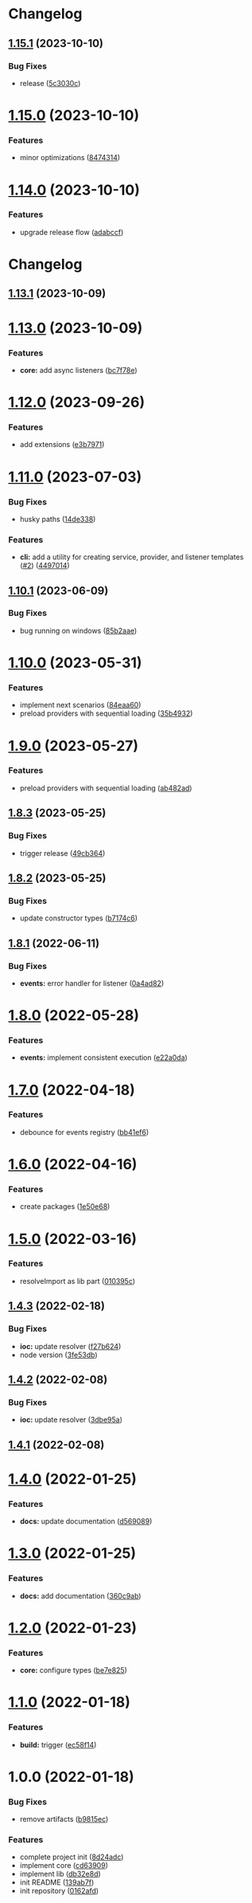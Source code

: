 # Changelog

## [1.15.1](https://github.com/midrock/revite/compare/v1.15.0...v1.15.1) (2023-10-10)


### Bug Fixes

* release ([5c3030c](https://github.com/midrock/revite/commit/5c3030c96e795a4376535a7cb9276a92a0560f4a))

# [1.15.0](https://github.com/midrock/revite/compare/v1.14.0...v1.15.0) (2023-10-10)

### Features

- minor optimizations ([8474314](https://github.com/midrock/revite/commit/8474314cf9fc1188a1b9fb20d890c23d4e2a3198))

# [1.14.0](https://github.com/midrock/revite/compare/v1.13.1...v1.14.0) (2023-10-10)

### Features

- upgrade release flow ([adabccf](https://github.com/midrock/revite/commit/adabccf848185ce6411b23411efcfb39b72c552b))

# Changelog

## [1.13.1](https://github.com/midrock/revite/compare/v1.13.0...v1.13.1) (2023-10-09)

# [1.13.0](https://github.com/midrock/revite/compare/v1.12.0...v1.13.0) (2023-10-09)

### Features

- **core:** add async
  listeners ([bc7f78e](https://github.com/midrock/revite/commit/bc7f78e67b9d8c43921fb671d3ede6f65d4e8702))

# [1.12.0](https://github.com/midrock/revite/compare/v1.11.0...v1.12.0) (2023-09-26)

### Features

- add extensions ([e3b7971](https://github.com/midrock/revite/commit/e3b7971f42304428a2f15533f81ac2f2c0553e86))

# [1.11.0](https://github.com/midrock/revite/compare/v1.10.1...v1.11.0) (2023-07-03)

### Bug Fixes

- husky paths ([14de338](https://github.com/midrock/revite/commit/14de338cae12a1dc01ee417e153f3cae57ce48ad))

### Features

- **cli:** add a utility for creating service, provider, and listener
  templates ([#2](https://github.com/midrock/revite/issues/2)) ([4497014](https://github.com/midrock/revite/commit/4497014d89ece75827faafc26667fd6edf939b9a))

## [1.10.1](https://github.com/midrock/revite/compare/v1.10.0...v1.10.1) (2023-06-09)

### Bug Fixes

- bug running on windows ([85b2aae](https://github.com/midrock/revite/commit/85b2aaecacdfa94fcc644ef33f1a32f619ae6310))

# [1.10.0](https://github.com/midrock/revite/compare/v1.9.0...v1.10.0) (2023-05-31)

### Features

- implement next
  scenarios ([84eaa60](https://github.com/midrock/revite/commit/84eaa6035d37b6e33d74e922d5b0129579a85559))
- preload providers with sequential
  loading ([35b4932](https://github.com/midrock/revite/commit/35b4932225a4a952ec11f8f2a819edc01c687972))

# [1.9.0](https://github.com/midrock/revite/compare/v1.8.3...v1.9.0) (2023-05-27)

### Features

- preload providers with sequential
  loading ([ab482ad](https://github.com/midrock/revite/commit/ab482ad848ee2a22f0d5eb866973728b77b53123))

## [1.8.3](https://github.com/midrock/revite/compare/v1.8.2...v1.8.3) (2023-05-25)

### Bug Fixes

- trigger release ([49cb364](https://github.com/midrock/revite/commit/49cb3647f37093641442ffccaf3e6c616eaead44))

## [1.8.2](https://github.com/midrock/revite/compare/v1.8.1...v1.8.2) (2023-05-25)

### Bug Fixes

- update constructor
  types ([b7174c6](https://github.com/midrock/revite/commit/b7174c616973190572e9ccbdbfd94c79a5c4b4d6))

## [1.8.1](https://github.com/midrock/revite/compare/v1.8.0...v1.8.1) (2022-06-11)

### Bug Fixes

- **events:** error handler for
  listener ([0a4ad82](https://github.com/midrock/revite/commit/0a4ad82f76cea25fc9c7cba9c2dddab9cf247b8c))

# [1.8.0](https://github.com/midrock/revite/compare/v1.7.0...v1.8.0) (2022-05-28)

### Features

- **events:** implement consistent
  execution ([e22a0da](https://github.com/midrock/revite/commit/e22a0daea94cee2f9c67e3118fda82104987561c))

# [1.7.0](https://github.com/midrock/revite/compare/v1.6.0...v1.7.0) (2022-04-18)

### Features

- debounce for events
  registry ([bb41ef6](https://github.com/midrock/revite/commit/bb41ef6199d76c2c05d205bcc5aa98cb5aa8e2be))

# [1.6.0](https://github.com/midrock/revite/compare/v1.5.0...v1.6.0) (2022-04-16)

### Features

- create packages ([1e50e68](https://github.com/midrock/revite/commit/1e50e68a4b0856682a4f65a25cd3715b46bce098))

# [1.5.0](https://github.com/midrock/revite/compare/v1.4.3...v1.5.0) (2022-03-16)

### Features

- resolveImport as lib
  part ([010395c](https://github.com/midrock/revite/commit/010395c829c289e797be84a8a8ab8c1ec31ef3ce))

## [1.4.3](https://github.com/midrock/revite/compare/v1.4.2...v1.4.3) (2022-02-18)

### Bug Fixes

- **ioc:** update
  resolver ([f27b624](https://github.com/midrock/revite/commit/f27b62410b9bd14d54b9118c7bd59ed7d4cd6f5b))
- node version ([3fe53db](https://github.com/midrock/revite/commit/3fe53dbe8489458ad0d7a74e72bf07de7114e9ea))

## [1.4.2](https://github.com/midrock/revite/compare/v1.4.1...v1.4.2) (2022-02-08)

### Bug Fixes

- **ioc:** update
  resolver ([3dbe95a](https://github.com/midrock/revite/commit/3dbe95a9a9fd7bc24371e99454c8eb97b73a1518))

## [1.4.1](https://github.com/midrock/revite/compare/v1.4.0...v1.4.1) (2022-02-08)

# [1.4.0](https://github.com/midrock/revite/compare/v1.3.0...v1.4.0) (2022-01-25)

### Features

- **docs:** update
  documentation ([d569089](https://github.com/midrock/revite/commit/d56908907f7e8e6bc4f9aae52eb7c29bdf20d618))

# [1.3.0](https://github.com/midrock/revite/compare/v1.2.0...v1.3.0) (2022-01-25)

### Features

- **docs:** add
  documentation ([360c9ab](https://github.com/midrock/revite/commit/360c9abf11441839c186df4b07485351327d33ae))

# [1.2.0](https://github.com/midrock/revite/compare/v1.1.0...v1.2.0) (2022-01-23)

### Features

- **core:** configure
  types ([be7e825](https://github.com/midrock/revite/commit/be7e825b4aff049cd83525326ac80844ca749e5a))

# [1.1.0](https://github.com/midrock/revite/compare/v1.0.0...v1.1.0) (2022-01-18)

### Features

- **build:** trigger ([ec58f14](https://github.com/midrock/revite/commit/ec58f14740b495b5dccc5f06e323a0446bc817e0))

# 1.0.0 (2022-01-18)

### Bug Fixes

- remove artifacts ([b9815ec](https://github.com/midrock/revite/commit/b9815ec67bb2f9c793f08aaa559b7ee21b3efc65))

### Features

- complete project init ([8d24adc](https://github.com/midrock/revite/commit/8d24adc29e61a037a7a7f332b5e2cfda681b519a))
- implement core ([cd63909](https://github.com/midrock/revite/commit/cd63909e51d2750811cc5d07574ea352f2233a1e))
- implement lib ([db32e8d](https://github.com/midrock/revite/commit/db32e8daf1d75781eace61ccceac0179490bae3f))
- init README ([139ab7f](https://github.com/midrock/revite/commit/139ab7f4bfb3cd1957e1419ac4e0a2ba89b51180))
- init repository ([0162afd](https://github.com/midrock/revite/commit/0162afdcd6c7de353e2d0b26919137f1724f87e2))
